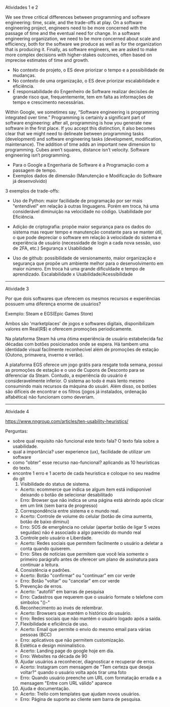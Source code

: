 Atividades 1 e 2

We see three critical differences between programming and software engineering:
time, scale, and the trade-offs at play.
On a software engineering project,
engineers need to be more concerned with the passage of time and the eventual need for change.
In a software engineering organization,
we need to be more concerned about scale and efficiency,
both for the software we produce as well as for the organization that is producing it.
Finally, as software engineers, we are asked to make more complex decisions with higher-stakes outcomes,
often based on imprecise estimates of time and growth.

-  No contexto de projeto, o ES deve priorizar o tempo e a possibilidade de mudanças.
-  No contexto de uma organização, o ES deve priorizar escalabilidade e eficiência.
-  É responsabilidade do Engenheiro de Software realizar decisões de grande risco que, frequentemente, tem em falta as informações de tempo e crescimento necessárias.


Within Google, we sometimes say, “Software engineering is programming integrated over time.” Programming is certainly a significant part of software engineering: after all, programming is how you generate new software in the first place. If you accept this distinction, it also becomes clear that we might need to delineate between programming tasks (development) and software engineering tasks (development, modification, maintenance). The addition of time adds an important new dimension to programming. Cubes aren’t squares, distance isn’t velocity. Software engineering isn’t programming.

- Para o Google a Engenharia de Software é a Programação com a passagem de tempo.
- Exemplos dados de dimensão (Manutenção e Modificação do Software já desenvolvido)

3 exemplos de trade-offs:
- Uso de Python: maior facilidade de programação por ser mais "entendível" em relação à outras linguagens. Porém em troca, há uma considerável diminuição na velocidade no código. Usabilidade por Eficiência.

- Adição de criptografia: propõe maior segurança para os dados do sistema mas requer tempo e manutenção constante para se manter útil, o que pode depreciar o software em relação à velocidade do sistema e experiência de usuário (necessidade de login a cada nova sessão, uso de 2FA, etc.)
Segurança x Usabilidade

- Uso de github: possibilidade de versionamento, maior organização e segurança que propõe um ambiente melhor para o desenvolvimento em maior número. Em troca há uma grande dificuldade e tempo de aprendizado.
Escalabilidade x Usabilidade/Acessibilidade


-----------------------------------

Atividade 3

Por que dois softwares que oferecem os mesmos recursos e experiências possuem uma diferença enorme de usuários?

Exemplo: Steam e EGS(Epic Games Store) <Usabilidade>

Ambos são 'marketplaces' de jogos e softwares digitais, disponibilizam valores em Real(R$) e oferecem promoções periodicamente.

Na plataforma Steam há uma ótima experiência de usuário estabelecida faz décadas com botões posicionados onde se espera. Há tambem uma identidade visual facilmente reconhecível além de promoções de estação (Outono, primavera, inverno e verão).

A plataforma EGS oferece um jogo grátis para resgate toda semana, possui as promoções de estação e o uso de Cupons de Desconto para se diferenciar da Steam. Contudo, a experiência do usuário é consideravelmente inferior. O sistema ao todo é mais lento mesmo consumindo mais recursos da máquina do usuári. Além disso, os botões são difíceis de encontrar e os filtros (jogos já instalados, ordenação alfabética) não funcionam como deveriam.

---------------------------------------

Atividade 4

https://www.nngroup.com/articles/ten-usability-heuristics/

Perguntas: 
 - sobre qual requisito não funcional este texto fala?
   O texto fala sobre a usabilidade.
 - qual a importância?
   user experience (ux), facilidade de utilizar um software
 - como "obter" esse recurso nao-funcional?
   aplicando as 10 heurísticas do texto.
 - encontre 1 erro e 1 acerto de cada heuristica e coloque no seu readme do git
   1. Visibilidade do status de sistema.
     - Acerto: ecommerce que indica se algum item está indisponível deixando o botão de selecionar desabilitado 
     - Erro: Browser que não indica se uma página está abrindo após clicar em um link (sem barra de progresso)
   2. Correspondência entre sistema e o mundo real.
     - Acerto: Controle de volume do celular (botão de cima aumenta, botão de baixo diminui)
     - Erro: SOS de emergência no celular (apertar botão de ligar 5 vezes seguidas) não é associado a algo parecido do mundo real
   3. Controle pelo usuário e Liberdade.
     - Acerto: Redes sociais que permitem facilmente o usuário a deletar a conta quando quiserem.
     - Erro: Sites de notícias que permitem que você leia somente o primeiro parágrafo antes de oferecer um plano de assinatura para continuar a leitura.
   4. Consistência e padrões.
     - Acerto: Botão "confirmar" ou "continuar" em cor verde
     - Erro: Botão "voltar" ou "cancelar" em cor verde
   5. Prevenção de erros.
     - Acerto: "autofill" em barras de pesquisa
     - Erro: Cadastros que requerem que o usuário formate o telefone com simbolos "()-"
   6. Reconhecimento ao invés de relembrar.
     - Acerto: Browsers que mantém o histórico do usuário.
     - Erro: Redes sociais que não mantém o usuário logado após a saída.
   7. Flexibilidade e eficiência de uso.
     - Acerto: Email que permite o envio do mesmo email para várias pessoas (BCC)
     - Erro: aplicativos que não permitem customização.
   8. Estética e design minimalístico.
     - Acerto: Landing page do google hoje em dia.
     - Erro: Websites na década de 90
   9. Ajudar usuários a reconhecer, diagnosticar e recuperar de erros.
     - Acerto: Instagram com mensagem de "Tem certeza que deseja voltar?" quando o usuário volta após tirar uma foto
     - Erro: Quando usuário preenche um URL com formatação errada e a mensagem "Entre com URL válido" aparece
   10. Ajuda e documentação.
     - Acerto: Trello com templates que ajudam novos usuários.
     - Erro: Página de suporte ao cliente sem barra de pesquisa.
